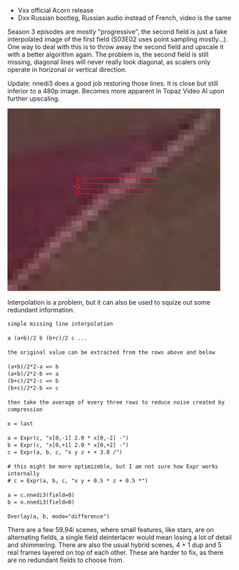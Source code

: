 * Vxx official Acorn release
* Dxx Russian bootleg, Russian audio instead of French, video is the same

Season 3 episodes are mostly "progressive", the second field is just a fake interpolated image of the first field (S03E02 uses point sampling mostly...). One way to deal with this is to throw away the second field and upscale it with a better algorithm again. The problem is, the second field is still missing, diagonal lines will never really look diagonal, as scalers only operate in horizonal or vertical direction. 

Update: nnedi3 does a good job restoring those lines. It is close but still inferior to a 480p image. Becomes more apparent in Topaz Video AI upon further upscaling.

![Missing field example](./missing_field.png)

Interpolation is a problem, but it can also be used to squize out some redundant information.

    simple missing line interpolation 
    
    a (a+b)/2 b (b+c)/2 c ...
    
    the original value can be extracted from the rows above and below
    
    (a+b)/2*2-a => b
    (a+b)/2*2-b => a
    (b+c)/2*2-c => b
    (b+c)/2*2-b => c
    
    then take the average of every three rows to reduce noise created by compression

    o = last

    a = Expr(c, "x[0,-1] 2.0 * x[0,-2] -")
    b = Expr(c, "x[0,+1] 2.0 * x[0,+2] -")
    c = Expr(a, b, c, "x y z + + 3.0 /")
    
    # this might be more optimizeble, but I am not sure how Expr works internally
    # c = Expr(a, b, c, "x y + 0.5 * z + 0.5 *")

    a = c.nnedi3(field=0)
    b = o.nnedi3(field=0)

    Overlay(a, b, mode="difference")

There are a few 59.94i scenes, where small features, like stars, are on alternating fields, a single field deinterlacer would mean losing a lot of detail and shimmering. There are also the usual hybrid scenes, 4 + 1 dup and 5 real frames layered on top of each other. These are harder to fix, as there are no redundant fields to choose from.

